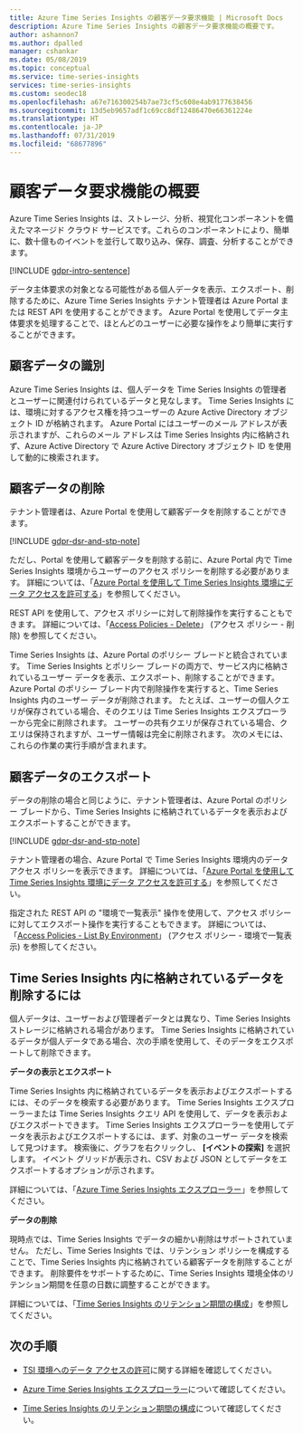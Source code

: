 ```yaml
---
title: Azure Time Series Insights の顧客データ要求機能 | Microsoft Docs
description: Azure Time Series Insights の顧客データ要求機能の概要です。
author: ashannon7
ms.author: dpalled
manager: cshankar
ms.date: 05/08/2019
ms.topic: conceptual
ms.service: time-series-insights
services: time-series-insights
ms.custom: seodec18
ms.openlocfilehash: a67e716300254b7ae73cf5c608e4ab9177638456
ms.sourcegitcommit: 13d5eb9657adf1c69cc8df12486470e66361224e
ms.translationtype: HT
ms.contentlocale: ja-JP
ms.lasthandoff: 07/31/2019
ms.locfileid: "68677896"
---
```

# <a name="summary-of-customer-data-request-features"></a>顧客データ要求機能の概要

Azure Time Series Insights は、ストレージ、分析、視覚化コンポーネントを備えたマネージド クラウド サービスです。これらのコンポーネントにより、簡単に、数十億ものイベントを並行して取り込み、保存、調査、分析することができます。

[!INCLUDE [gdpr-intro-sentence](../../includes/gdpr-intro-sentence.md)]

データ主体要求の対象となる可能性がある個人データを表示、エクスポート、削除するために、Azure Time Series Insights テナント管理者は Azure Portal または REST API を使用することができます。 Azure Portal を使用してデータ主体要求を処理することで、ほとんどのユーザーに必要な操作をより簡単に実行することができます。

## <a name="identifying-customer-data"></a>顧客データの識別

Azure Time Series Insights は、個人データを Time Series Insights の管理者とユーザーに関連付けられているデータと見なします。 Time Series Insights には、環境に対するアクセス権を持つユーザーの Azure Active Directory オブジェクト ID が格納されます。 Azure Portal にはユーザーのメール アドレスが表示されますが、これらのメール アドレスは Time Series Insights 内に格納されず、Azure Active Directory で Azure Active Directory オブジェクト ID を使用して動的に検索されます。

## <a name="deleting-customer-data"></a>顧客データの削除

テナント管理者は、Azure Portal を使用して顧客データを削除することができます。

[!INCLUDE [gdpr-dsr-and-stp-note](../../includes/gdpr-dsr-and-stp-note.md)]

ただし、Portal を使用して顧客データを削除する前に、Azure Portal 内で Time Series Insights 環境からユーザーのアクセス ポリシーを削除する必要があります。 詳細については、「[Azure Portal を使用して Time Series Insights 環境にデータ アクセスを許可する](time-series-insights-data-access.md)」を参照してください。

REST API を使用して、アクセス ポリシーに対して削除操作を実行することもできます。 詳細については、「[Access Policies - Delete](https://docs.microsoft.com/rest/api/time-series-insights/management/accesspolicies/delete)」 (アクセス ポリシー - 削除) を参照してください。

Time Series Insights は、Azure Portal のポリシー ブレードと統合されています。 Time Series Insights とポリシー ブレードの両方で、サービス内に格納されているユーザー データを表示、エクスポート、削除することができます。 Azure Portal のポリシー ブレード内で削除操作を実行すると、Time Series Insights 内のユーザー データが削除されます。 たとえば、ユーザーの個人クエリが保存されている場合、そのクエリは Time Series Insights エクスプローラーから完全に削除されます。 ユーザーの共有クエリが保存されている場合、クエリは保持されますが、ユーザー情報は完全に削除されます。 次のメモには、これらの作業の実行手順が含まれます。

## <a name="exporting-customer-data"></a>顧客データのエクスポート

データの削除の場合と同じように、テナント管理者は、Azure Portal のポリシー ブレードから、Time Series Insights に格納されているデータを表示およびエクスポートすることができます。

[!INCLUDE [gdpr-dsr-and-stp-note](../../includes/gdpr-dsr-and-stp-note.md)]

テナント管理者の場合、Azure Portal で Time Series Insights 環境内のデータ アクセス ポリシーを表示できます。 詳細については、「[Azure Portal を使用して Time Series Insights 環境にデータ アクセスを許可する](time-series-insights-data-access.md)」を参照してください。

指定された REST API の "環境で一覧表示" 操作を使用して、アクセス ポリシーに対してエクスポート操作を実行することもできます。 詳細については、「[Access Policies - List By Environment](https://docs.microsoft.com/rest/api/time-series-insights/management/accesspolicies/listbyenvironment)」 (アクセス ポリシー - 環境で一覧表示) を参照してください。

## <a name="to-delete-data-stored-within-time-series-insights"></a>Time Series Insights 内に格納されているデータを削除するには

個人データは、ユーザーおよび管理者データとは異なり、Time Series Insights ストレージに格納される場合があります。 Time Series Insights に格納されているデータが個人データである場合、次の手順を使用して、そのデータをエクスポートして削除できます。

**データの表示とエクスポート**

Time Series Insights 内に格納されているデータを表示およびエクスポートするには、そのデータを検索する必要があります。 Time Series Insights エクスプローラーまたは Time Series Insights クエリ API を使用して、データを表示およびエクスポートできます。 Time Series Insights エクスプローラーを使用してデータを表示およびエクスポートするには、まず、対象のユーザー データを検索して見つけます。 検索後に、グラフを右クリックし、 **[イベントの探索]** を選択します。 イベント グリッドが表示され、CSV および JSON としてデータをエクスポートするオプションが示されます。

詳細については、「[Azure Time Series Insights エクスプローラー](time-series-insights-explorer.md)」を参照してください。

**データの削除**

現時点では、Time Series Insights でデータの細かい削除はサポートされていません。 ただし、Time Series Insights では、リテンション ポリシーを構成することで、Time Series Insights 内に格納されている顧客データを削除することができます。 削除要件をサポートするために、Time Series Insights 環境全体のリテンション期間を任意の日数に調整することができます。

詳細については、「[Time Series Insights のリテンション期間の構成](time-series-insights-how-to-configure-retention.md)」を参照してください。

## <a name="next-steps"></a>次の手順

* [TSI 環境へのデータ アクセスの許可](./time-series-insights-data-access.md)に関する詳細を確認してください。

* [Azure Time Series Insights エクスプローラー](time-series-insights-explorer.md)について確認してください。

* [Time Series Insights のリテンション期間の構成](time-series-insights-how-to-configure-retention.md)について確認してください。
